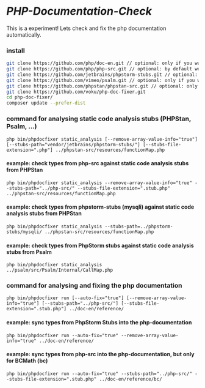 
# ***PHP-Documentation-Check***

This is a experiment! Lets check and fix the php documentation automatically.

### install
```bash
git clone https://github.com/php/doc-en.git // optional: only if you want to check it
git clone https://github.com/php/php-src.git // optional: by default we use the PhpStorm Stubs from vendor directory but you can also use different stubs
git clone https://github.com/jetbrains/phpstorm-stubs.git // optional: by default we use the PhpStorm Stubs from vendor directory but you can also use external stubs
git clone https://github.com/vimeo/psalm.git // optional: only if you want to check it
git clone https://github.com/phpstan/phpstan-src.git // optional: only if you want to check it
git clone https://github.com/voku/php-doc-fixer.git
cd php-doc-fixer/
composer update --prefer-dist
```

### command for analysing static code analysis stubs (PHPStan, Psalm, ...)
```
php bin/phpdocfixer static_analysis [--remove-array-value-info="true"] [--stubs-path="vendor/jetbrains/phpstorm-stubs/"] [--stubs-file-extension=".php"] ../phpstan-src/resources/functionMap.php
```

#### example: check types from php-src against static code analysis stubs from PHPStan
```
php bin/phpdocfixer static_analysis --remove-array-value-info="true" --stubs-path="../php-src/" --stubs-file-extension=".stub.php" ../phpstan-src/resources/functionMap.php
```

#### example: check types from phpstorm-stubs (mysqli) against static code analysis stubs from PHPStan
```
php bin/phpdocfixer static_analysis --stubs-path=../phpstorm-stubs/mysqli/ ../phpstan-src/resources/functionMap.php
```

#### example: check types from PhpStorm stubs against static code analysis stubs from Psalm
```
php bin/phpdocfixer static_analysis ../psalm/src/Psalm/Internal/CallMap.php
```


### command for analysing and fixing the php documentation
```
php bin/phpdocfixer run [--auto-fix="true"] [--remove-array-value-info="true"] [--stubs-path="../php-src/"] [--stubs-file-extension=".stub.php"] ../doc-en/reference/
```

#### example: sync types from PhpStorm Stubs into the php-documentation
```
php bin/phpdocfixer run --auto-fix="true" --remove-array-value-info="true" ../doc-en/reference/
```

#### example: sync types from php-src into the php-documentation, but only for BCMath (bc)
```
php bin/phpdocfixer run --auto-fix="true" --stubs-path="../php-src/" --stubs-file-extension=".stub.php" ../doc-en/reference/bc/
```
